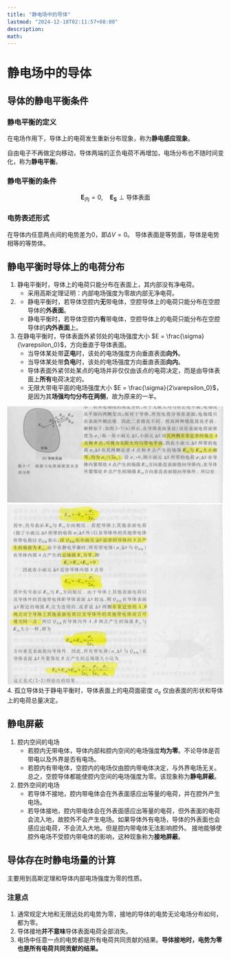 ```yaml
---
title: "静电场中的导体"
lastmod: "2024-12-18T02:11:57+08:00"
description:
math:
---
```

# 静电场中的导体
## 导体的静电平衡条件
### 静电平衡的定义
在电场作用下，导体上的电荷发生重新分布现象，称为**静电感应现象**。  

自由电子不再做定向移动，导体两端的正负电荷不再增加，电场分布也不随时间变化，称为**静电平衡**。

### 静电平衡的条件
$$\boldsymbol{E_{\text{内}}}=0, \quad \boldsymbol{E_S} \perp \text{导体表面}$$

### 电势表述形式
在导体内任意两点间的电势差为0，即$\Delta V = 0$。
导体表面是等势面，导体是电势相等的等势体。

## 静电平衡时导体上的电荷分布
1. 静电平衡时，导体上的电荷只能分布在表面上，其内部没有净电荷。
    - 采用高斯定理证明：内部电场强度为零故内部无净电荷。
2. 
   - 静电平衡时，若导体空腔内**无**带电体，空腔导体上的电荷只能分布在空腔导体的**外表面**。
   - 静电平衡时，若导体空腔内**有**带电体，空腔导体上的电荷只能分布在空腔导体的**内外表面**上。
3. 在静电平衡时，导体表面外紧邻处的电场强度大小 $E = \frac{\sigma}{\varepsilon_0}$，方向垂直于导体表面。
    - 当导体某处带**正电**时，该处的电场强度方向垂直表面**向外**。
    - 当导体某处带**负电**时，该处的电场强度方向垂直表面**向内**。
    - 导体表面外紧邻处某点的电场并非仅仅由该点的电荷决定，而是由导体表面上**所有**电荷决定的。
    - 无限大带电平面的电场强度大小 $E = \frac{\sigma}{2\varepsilon_0}$，是因为其**场强均匀分布在两侧**，故为原来的一半。

![大学物理（第三卷）电磁学_胡海云-高等教育出版社-115.jpg](../../../imgs/大学物理（第三卷）电磁学_胡海云-高等教育出版社-115.jpg)
![大学物理（第三卷）电磁学_胡海云-高等教育出版社-116.png](../../../imgs/大学物理（第三卷）电磁学_胡海云-高等教育出版社-116.png)
4. 孤立导体处于静电平衡时，导体表面上的电荷面密度 $\sigma_e$ 仅由表面的形状和导体上的电荷总量决定。

## 静电屏蔽
1. 腔内空间的电场
    - 若腔内无带电体，导体内部和腔内空间的电场强度**均为零**。不论导体是否带电以及外界是否有电场。
    - 若腔内有带电体，空腔内的电场仅由腔内带电体决定，与外界电场无关。
总之，空腔导体都能使腔内空间的电场强度为零。该现象称为**静电屏蔽**。
2. 腔外空间的电场
    - 若导体不接地，腔内带电体会在外表面感应出等量的电荷，并在腔外产生电场。
    - 若导体接地，腔内带电体会在外表面感应出等量的电荷，但外表面的电荷会流入地，故腔外不会产生电场。如果导体外有电场，导体的外表面也会感应出电荷，不会流入大地。但是腔内带电体无法影响腔外。
接地能够使腔外电场不受腔内带电体的影响，这种现象称为**接地屏蔽**。

## 导体存在时静电场量的计算
主要用到高斯定理和导体内部电场强度为零的性质。

### 注意点
1. 通常规定大地和无限远处的电势为零，接地的导体的电势无论电场分布如何，都为零。
2. 导体接地**并不意味**导体表面电荷全部消失。
3. 电场中任意一点的电势都是所有电荷共同贡献的结果。**导体接地时，电势为零也是所有电荷共同贡献的结果。**
